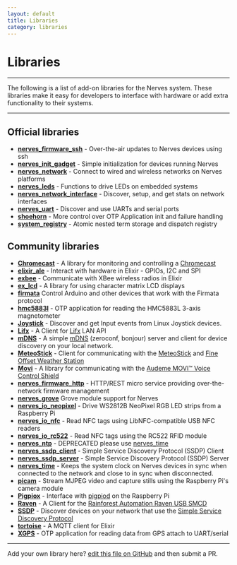 ```yaml
---
layout: default
title: Libraries
category: libraries
---
```

# Libraries

<hr/>

The following is a list of add-on libraries for the Nerves
system. These libraries make it easy for developers to interface with
hardware or add extra functionality to their systems.

<hr/>

## <a id="core"></a>Official libraries

* **[nerves_firmware_ssh](https://hex.pm/packages/nerves_firmware_ssh)** -
  Over-the-air updates to Nerves devices using ssh
* **[nerves_init_gadget](https://hex.pm/packages/nerves_init_gadget)** -
  Simple initialization for devices running Nerves
* **[nerves_network](https://github.com/nerves-project/nerves_network)** -
  Connect to wired and wireless networks on Nerves platforms
* **[nerves_leds](https://hex.pm/packages/nerves_leds)** -
  Functions to drive LEDs on embedded systems
* **[nerves_network_interface](https://hex.pm/packages/nerves_network_interface)** -
  Discover, setup, and get stats on network interfaces
* **[nerves_uart](https://hex.pm/packages/nerves_uart)** -
  Discover and use UARTs and serial ports
* **[shoehorn](https://hex.pm/packages/shoehorn)** - More control over OTP Application init and failure handling
* **[system_registry](https://hex.pm/packages/system_registry)** - Atomic nested term storage and dispatch registry

## <a id="thirdparty"></a>Community libraries

* **[Chromecast](https://hex.pm/packages/chromecast)** - A library for monitoring and controlling a [Chromecast](https://www.google.com/intl/en_us/chromecast/)
* **[elixir_ale](https://hex.pm/packages/elixir_ale)** - Interact
  with hardware in Elixir - GPIOs, I2C and SPI
* **[exbee](https://hex.pm/packages/exbee)** - Communicate with XBee wireless radios in Elixir
* **[ex_lcd](https://hex.pm/packages/ex_lcd)** - A library for using character matrix LCD displays
* **[firmata](https://hex.pm/packages/firmata)** Control Arduino and other devices that
  work with the Firmata protocol
* **[hmc5883l](https://hex.pm/packages/hmc5883l)** - OTP application for reading
  the HMC5883L 3-axis magnetometer
* **[Joystick](https://hex.pm/packages/joystick)** - Discover and get Input events from Linux Joystick devices.
* **[Lifx](https://hex.pm/packages/lifx)** - A Client for [Lifx](http://lifx.com/) LAN API
* **[mDNS](https://hex.pm/packages/mdns)** - A simple [mDNS](https://en.wikipedia.org/wiki/Multicast_DNS) (zeroconf, bonjour) server and client for device discovery on your local network.
* **[MeteoStick](https://hex.pm/packages/meteo_stick)** - Client for communicating with the [MeteoStick](http://www.smartbedded.com/wiki/index.php/Meteostick) and [Fine Offset Weather Station](http://www.ambientweather.com/amws1000array.html)
* **[Movi](https://hex.pm/packages/movi)** - A library for communicating with the [Audeme MOVI™ Voice Control Shield](http://www.audeme.com/movi.html)
* **[nerves_firmware_http](https://github.com/nerves-project/nerves_firmware_http)** -
  HTTP/REST micro service providing over-the-network firmware
  management
* **[nerves_grove](https://hex.pm/packages/nerves_grove)** Grove module support for Nerves
* **[nerves_io_neopixel](https://hex.pm/packages/nerves_io_neopixel)** -
  Drive WS2812B NeoPixel RGB LED strips from a Raspberry Pi
* **[nerves_io_nfc](https://hex.pm/packages/nerves_io_nfc)** -
  Read NFC tags using LibNFC-compatible USB NFC readers
* **[nerves_io_rc522](https://hex.pm/packages/nerves_io_rc522)** -
  Read NFC tags using the RC522 RFID module
* **[nerves_ntp](https://hex.pm/packages/nerves_ntp)** -
  DEPRECATED please use [nerves_time](https://hex.pm/packages/nerves_time)
* **[nerves_ssdp_client](https://github.com/nerves-project/nerves_ssdp_client)** -
  Simple Service Discovery Protocol (SSDP) Client
* **[nerves_ssdp_server](https://github.com/nerves-project/nerves_ssdp_server)** -
  Simple Service Discovery Protocol (SSDP) Server
* **[nerves_time](https://hex.pm/packages/nerves_time)** -
  Keeps the system clock on Nerves devices in sync when connected to the network and close to in sync when disconnected.
* **[picam](https://hex.pm/packages/picam)** - Stream MJPEG video and capture stills using the Raspberry Pi's camera module
* **[Pigpiox](https://hex.pm/packages/pigpiox)** -
  Interface with [pigpiod](http://abyz.co.uk/rpi/pigpio/pigpiod.html) on the Raspberry Pi
* **[Raven](https://hex.pm/packages/raven_smcd)** - A Client for the [Rainforest Automation Raven USB SMCD](https://rainforestautomation.com/rfa-z106-raven/)
* **[SSDP](https://hex.pm/packages/ssdp)** - Discover devices on your network that use the [Simple Service Discovery Protocol](https://en.wikipedia.org/wiki/Simple_Service_Discovery_Protocol)
* **[tortoise](https://hex.pm/packages/tortoise)** -
  A MQTT client for Elixir
* **[XGPS](https://hex.pm/packages/xgps)** -
  OTP application for reading data from GPS attach to UART/serial
<hr/>

Add your own library here?
[edit this file on GitHub](https://github.com/nerves-project/nerves-project.github.com/edit/master/libraries.md)
and then submit a PR.

